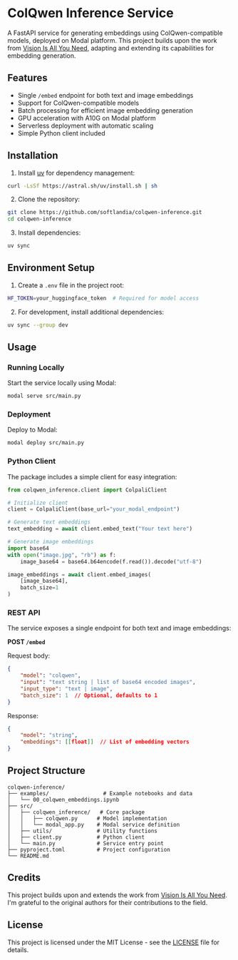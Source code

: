 # ColQwen Inference Service

A FastAPI service for generating embeddings using ColQwen-compatible models, deployed on Modal platform.
This project builds upon the work from [Vision Is All You Need](https://github.com/Softlandia-Ltd/vision-is-all-you-need), adapting and extending its capabilities for embedding generation.

## Features

- Single `/embed` endpoint for both text and image embeddings
- Support for ColQwen-compatible models
- Batch processing for efficient image embedding generation
- GPU acceleration with A10G on Modal platform
- Serverless deployment with automatic scaling
- Simple Python client included

## Installation

1. Install [uv](https://github.com/astral-sh/uv) for dependency management:
```bash
curl -LsSf https://astral.sh/uv/install.sh | sh
```

2. Clone the repository:
```bash
git clone https://github.com/softlandia/colqwen-inference.git
cd colqwen-inference
```

3. Install dependencies:
```bash
uv sync
```

## Environment Setup

1. Create a `.env` file in the project root:
```bash
HF_TOKEN=your_huggingface_token  # Required for model access
```

2. For development, install additional dependencies:
```bash
uv sync --group dev
```

## Usage

### Running Locally

Start the service locally using Modal:
```bash
modal serve src/main.py
```

### Deployment

Deploy to Modal:
```bash
modal deploy src/main.py
```

### Python Client

The package includes a simple client for easy integration:

```python
from colqwen_inference.client import ColpaliClient

# Initialize client
client = ColpaliClient(base_url="your_modal_endpoint")

# Generate text embeddings
text_embedding = await client.embed_text("Your text here")

# Generate image embeddings
import base64
with open("image.jpg", "rb") as f:
    image_base64 = base64.b64encode(f.read()).decode("utf-8")

image_embeddings = await client.embed_images(
    [image_base64],
    batch_size=1
)
```

### REST API

The service exposes a single endpoint for both text and image embeddings:

**POST `/embed`**

Request body:
```json
{
    "model": "colqwen",
    "input": "text string | list of base64 encoded images",
    "input_type": "text | image",
    "batch_size": 1  // Optional, defaults to 1
}
```

Response:
```json
{
    "model": "string",
    "embeddings": [[float]]  // List of embedding vectors
}
```

## Project Structure

```
colqwen-inference/
├── examples/                 # Example notebooks and data
│   └── 00_colqwen_embeddings.ipynb
├── src/
│   ├── colqwen_inference/   # Core package
│   │   ├── colqwen.py      # Model implementation
│   │   └── modal_app.py    # Modal service definition
│   ├── utils/              # Utility functions
│   ├── client.py           # Python client
│   └── main.py             # Service entry point
├── pyproject.toml          # Project configuration
└── README.md
```

## Credits

This project builds upon and extends the work from [Vision Is All You Need](https://github.com/Softlandia-Ltd/vision-is-all-you-need).
I'm grateful to the original authors for their contributions to the field.

## License

This project is licensed under the MIT License - see the [LICENSE](LICENSE) file for details.
